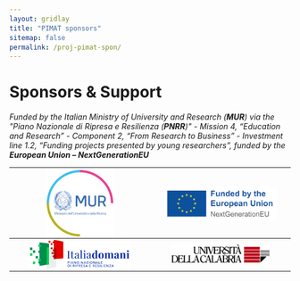 ```yaml
---
layout: gridlay
title: "PIMAT sponsors"
sitemap: false
permalink: /proj-pimat-spon/
---
```


# Sponsors & Support

*Funded by the Italian Ministry of University and Research (**MUR**) via the "Piano Nazionale di Ripresa e Resilienza (**PNRR**)" - Mission 4, “Education and Research” - Component 2, “From Research to Business” - Investment line 1.2, “Funding projects presented by young researchers”, funded by the **European Union – NextGenerationEU***

| <img src="/images/logopic/logo_MUR.png" style="width: 50%; height: auto; display: block; margin: auto;"> | <img src="/images/logopic/logo_EU.png" style="width: 85%; height: auto; display: block; margin: auto;"> |
|-----------------------------------------------------|-----------------------------------------------------|
| <img src="/images/logopic/logo_itdomani.png" style="width: 75%; display: block; margin: auto;"> | <img src="/images/logopic/logo_unical.png" style="width: 75%; height: auto; display: block; margin: auto;"> |


